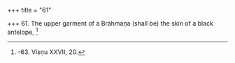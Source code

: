 +++
title = "61"

+++
61. The upper garment of a Brāhmaṇa (shall be) the skin of a black antelope, [^43] 


[^43]:  -63. Viṣṇu XXVII, 20.
